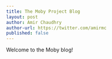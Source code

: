 ```yaml
---
title: The Moby Project Blog
layout: post
author: Amir Chaudhry
author-url: https://twitter.com/amirmc
published: false
---
```


Welcome to the Moby blog!